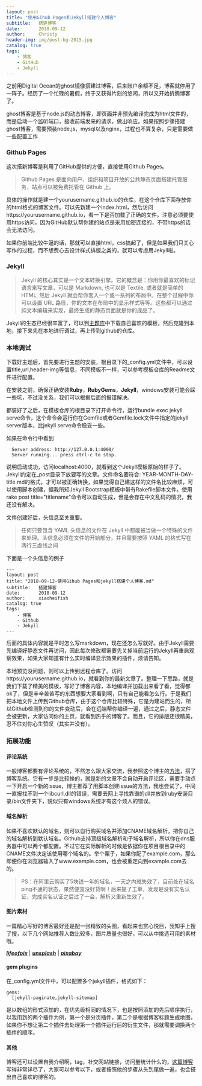 ```yaml
---
layout: post
title: "使用Gihub Pages和Jekyll搭建个人博客"
subtitle:   搭建博客
date:       2018-09-12 
author:     Christy
header-img: img/post-bg-2015.jpg
catalog: true
tags:
    - 博客
    - GitHub
    - Jekyll
---
```



之前用Digital Ocean的ghost镜像搭建过博客，后来账户余额不足，博客就停用了一阵子。经历了一个忙碌的暑假，终于又获得片刻的悠闲，所以又开始折腾博客了。

ghost博客是基于node.js的动态博客，即页面并非预先编译完成为html文件的，而是启动一个监听端口，接收前端发来的请求，做出响应。如果按照步骤搭建ghost博客，需要预装node.js，mysql以及nginx，过程也不算复杂，只是需要做一些配置工作

### Github Pages
这次搭新博客是利用了GitHub提供的方便，直接使用Github Pages。

> Github Pages 是面向用户、组织和项目开放的公共静态页面搭建托管服 务，站点可以被免费托管在 Github 上。

具体的操作就是建一个yourusername.github.io的仓库，在这个仓库下面存放你的html格式的博客文件。可以先新建一个index.html，然后访问https://yourusername.github.io，看一下是否加载了正确的文件。注意必须要使用https访问，因为GitHub默认帮你建的站点是采用加密连接的，不带https的话会无法访问。

如果你前端比较牛逼的话，那就可以直接html，css搞起了，但是如果我们只关心写作的过程，而不想费心去设计样式排版之类的，就可以考虑用Jekyll啦。

### Jekyll

> Jekyll 的核心其实是一个文本转换引擎。它的概念是：你用你最喜欢的标记语言来写文章，可以是 Markdown, 也可以是 Textile, 或者就是简单的 HTML, 然后 Jekyll 就会帮你套入一个或一系列的布局中。在整个过程中你可以设置 URL 路径，你的文本在布局中的显示样式等等。这些都可以通过纯文本编辑来实现，最终生成的静态页面就是你的成品了。

Jekyll的生态已经很丰富了，可以到[主题库](http://jekyllthemes.org/)中下载自己喜欢的模板，然后克隆到本地，接下来先在本地进行调试，再上传到github的仓库。

### 本地调试 
下载好主题后，首先要进行主题的安装，根目录下的_config.yml文件中，可以设置title,url,header-img等信息，不同模板不一样，可以参考模板仓库的Readme文件进行配置。

在安装之前，确保正确安装**Ruby**，**RubyGems**，**Jekyll**，windows安装可能会踩一些坑，不过没关系，我们可以根据后面的报错解决。

都装好了之后，在模板仓库的根目录下打开命令行，运行bundle exec jekyll serve命令，这个命令会运行你在Gemfile或者Gemfile.lock文件中指定的jekyll server版本，比jekyll serve命令稳妥一些。

如果在命令行中看到


```
  Server address: http://127.0.0.1:4000/
  Server running... press ctrl-c to stop.
```

说明启动成功，访问localhost:4000，就看到这个Jekyll模板原始的样子了。Jekyll约定在_post目录下放要写的文章。文件命名要符合: YEAR-MONTH-DAY-title.md的格式，才可以被正确转换，如果觉得自己建这样的文件名比较麻烦，可以使用脚本创建，据我所知Jekyll Bootstrap模板中带有Rakefile脚本文件。使用rake post title="titlename"命令可以自动生成，但是会存在中文乱码的情况，我还没有解决。

文件创建好后，头信息至关重要。

> 任何只要包含 YAML 头信息的文件在 Jekyll 中都能被当做一个特殊的文件来处理。头信息必须在文件的开始部分，并且需要按照 YAML 的格式写在两行三虚线之间

下面是一个头信息的例子

```
---
layout: post
title: "2018-09-12-使用Gihub Pages和jekyll搭建个人博客.md"
subtitle:   搭建博客
date:       2018-09-12
author:     xiaoheifish
catalog: true
tags:
    - 博客
    - Github
    - Jekyll
---
```


后面的具体内容就是平时怎么写markdown，现在还怎么写就好。由于Jekyll需要先编译好静态文件再访问，因此每次修改都需要先关掉当前运行的Jekyll再重启观察效果，如果大家知道有什么实时编译显示效果的插件，烦请告知。


本地预览没问题，则可以上传到远程仓库了。访问https://yourusername.github.io，就看到你的最新文章了。整理一下思路，就是我们下载了精美的模板，写好了博客内容，本地编译并加载出来看了看，觉得都ok了，但是辛辛苦苦写的东西想要大家看到啊，只有自己能看怎么行。于是我们把本地文件上传到Github仓库，由于这个仓库比较特殊，它是为建站而生的，所以Github检测到你的文件变动后，会在远端帮你编译一遍，通过之后，静态文件会被更新，大家访问你的主页，就看到热乎的博客了。而且，它的排版还很精美，忍不住对你心生赞叹（其实并没有）。


### 拓展功能

#### 评论系统
一般博客都要有评论系统的，不然怎么跟大家交流，我参照这个博主的[方法](http://qiubaiying.top/2017/12/19/%E4%B8%BA%E5%8D%9A%E5%AE%A2%E6%B7%BB%E5%8A%A0-Gitalk-%E8%AF%84%E8%AE%BA%E6%8F%92%E4%BB%B6/)，搭了博客系统。它有一步是比较挫的，就是新的文章不会自动开启评论区，需要手动点一下开启一个新的issue，博主推荐了用脚本创建issue的方法，我也尝试了，中间一直报找不到一个libcurl.dll的错误，需要去网上寻找靠谱的dll并放到ruby安装目录/bin文件夹下，貌似只有windows系统才有这个烦人的错误。

#### 域名解析

如果不喜欢默认的域名，则可以自行购买域名并添加CNAME域名解析，把你自己的域名解析到默认域名。Github支持顶级域名解析和子域名解析，所以你在dns服务器中可以两个都配置。不过它在实际解析的时候是依据你在项目根目录中的CNAME文件决定该使用哪个域名的。举个栗子，如果你配了example.com，那么即便你在浏览器输入了www.example.com，也会被重定向到example.com去的。

> PS：在阿里云购买了5块钱一年的域名，一天之内就失效了，目前处在域名ping不通的状态，果然便宜没好货啊！后来提了工单，发现是没有实名认证，完成实名认证之后过了一会，解析又重新生效了。


#### 图片素材
一篇精心写好的博客最好还是配一张精致的头图，看起来也赏心悦目，我知乎上搜了搜，以下几个网站推荐人数比较多，图片质量也很好，可以从中挑选可用的素材哦。

[***lifeofpix***](https://www.lifeofpix.com/) | [***unsplash***](https://unsplash.com/public-domain-images) | [***pixabay***](https://pixabay.com/)


#### gem plugins
在_config.yml文件中，可以配置多个jekyll插件，格式如下：

```
gems:
  [jekyll-paginate,jekyll-sitemap]
```

是以数组的形式添加的，在优先级相同的情况下，也是按照添加的先后顺序执行，以我用到的两个插件为例，第一个是分页插件，第二个是根据博客标题生成地图，如果你不想让第二个插件去处理第一个插件运行后的衍生文件，那就需要调换两个插件的顺序。

#### 其他
博客还可以设置自我介绍啊，tag，社交网站链接，访问量统计什么的，[这篇博客](https://www.jianshu.com/p/e68fba58f75c)写得非常详尽了，大家可以参考以下，或者按照他的步骤从头到尾做一遍，也会搭出自己喜欢的博客的。


